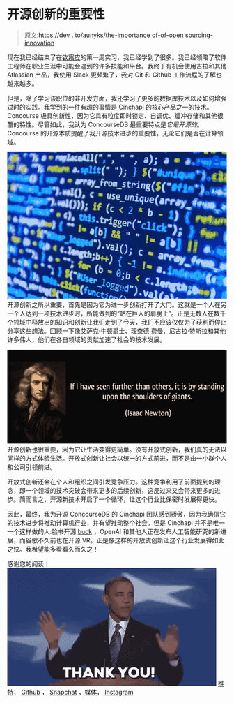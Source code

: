 # 开源创新的重要性

> 原文:[https://dev . to/aunyks/the-importance of-of-open sourcing-innovation](https://dev.to/aunyks/the-importance-of-open-sourcing-innovation)

现在我已经结束了在[钦察皮](https://cinchapi.com)的第一周实习，我已经学到了很多。我已经领略了软件工程师在职业生涯中可能会遇到的许多技能和平台。我终于有机会使用吉拉和其他 Atlassian 产品，我使用 Slack 更频繁了，我对 Git 和 Github 工作流程的了解也越来越多。

但是，除了学习该职位的非开发方面，我还学习了更多的数据库技术以及如何增强过时的实践。我学到的一件有趣的事情是 Cinchapi 的核心产品之一的技术。Concourse 极具创新性，因为它具有粒度即时锁定、自调优、缓冲存储和其他很酷的特性。尽管如此，我认为 ConcourseDB 最重要特点是*它是开源的*。Concourse 的开源本质提醒了我开源技术进步的重要性，无论它们是否在计算领域。

[![Code](img/5333f944b871556bf01dc9d783736bf6.png)](https://res.cloudinary.com/practicaldev/image/fetch/s--GX34O-UC--/c_limit%2Cf_auto%2Cfl_progressive%2Cq_auto%2Cw_880/https://tctechcrunch2011.files.wordpress.com/2015/04/codecode.jpg) 
开源创新之所以重要，首先是因为它为进一步创新打开了大门。这就是一个人在另一个人达到一项技术进步时，所能做到的“站在巨人的肩膀上”。正是无数人在数千个领域中释放出的知识和创新让我们走到了今天，我们不应该仅仅为了获利而停止分享这些想法。回顾一下像艾萨克·牛顿爵士、理查德·费曼、尼古拉·特斯拉和其他许多伟人，他们在各自领域的贡献加速了社会的技术发展。

[![Newton Quote](img/3d62cff758817f2fc72347ff30de8789.png)](https://res.cloudinary.com/practicaldev/image/fetch/s--eleUZJAM--/c_limit%2Cf_auto%2Cfl_progressive%2Cq_auto%2Cw_880/http://speedendurance.com/wp-content/uploads/2014/10/quote-if-i-have-seen-further-than-others-it-is-by-standing-upon-the-shoulders-of-giants-isaac-newton-135288.jpg) 
开源创新也很重要，因为它让生活变得更简单。没有开放式创新，我们真的无法以同样的方式体验生活。开放式创新让社会以统一的方式前进，而不是由一小群个人和公司引领前进。

开放式创新还会在个人和组织之间引发竞争压力。这种竞争利用了前面提到的理念，即一个领域的技术突破会带来更多的后续创新，这反过来又会带来更多的进步。简而言之，开源新技术开启了一个循环，让这个行业比保密时发展得更快。

因此，最终，我为开源 ConcourseDB 的 Cinchapi 团队感到骄傲，因为我确信它的技术进步将推动计算机行业，并有望推动整个社会。但是 Cinchapi 并不是唯一一个这样做的人:脸书开源 [buck](https://github.com/facebook/buck) ，OpenAI 和其他人正在发布人工智能研究的新进展，而谷歌不久前也在开源 VR。正是像这样的开放式创新让这个行业发展得如此之快。我希望能多看看久而久之！

感谢您的阅读！
[![Obama Thank You](img/b43709364925eb0e0c9a1c62f738f5c7.png)](https://i.giphy.com/media/3otPoUkg3hBxQKRJ7y/giphy.gif) 
[推特](https://twitter.com/aunyks)， [Github](https://github.com/aunyks) ， [Snapchat](https://snapchat.com/add/aunyks) ，[媒体](https://medium.com/@aunyks)， [Instagram](https://instagram.com/aunyks)